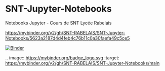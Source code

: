 # SNT-Jupyter-Notebooks
Notebooks Jupyter - Cours de SNT Lycée Rabelais

https://mybinder.org/v2/gh/SNT-RABELAIS/SNT-Jupyter-Notebooks/5623a2187d4d4feb4c76b11c0a30faefa49c5ce5

[![Binder](https://mybinder.org/badge_logo.svg)](https://mybinder.org/v2/gh/SNT-RABELAIS/SNT-Jupyter-Notebooks/main)

.. image:: https://mybinder.org/badge_logo.svg
 :target: https://mybinder.org/v2/gh/SNT-RABELAIS/SNT-Jupyter-Notebooks/main
